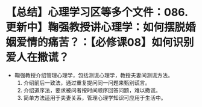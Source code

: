 # 【总结】心理学习区等多个文件：086.更新中】鞠强教授讲心理学：如何摆脱婚姻爱情的痛苦？：【必修课08】如何识别爱人在撒谎？

-   鞠强教授介绍管理心理学，包括测谎心理学，教授夫妻间测谎方法。
    1.  介绍前后一致法，通过重复提问同一问题来甄别谎言。
    2.  介绍道序法，要求被问者按时间顺序回答问题，难以撒谎。
    3.  简单方法适用于夫妻关系，管理心理学知识可应用于生活中。
